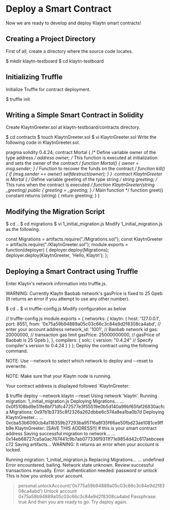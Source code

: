# Deploy a Smart Contract

Now we are ready to develop and deploy Klaytn smart contracts!

## Creating a Project Directory
First of all, create a directory where the source code locates.

$ mkdir klaytn-testboard
$ cd klaytn-testboard
## Initializing Truffle
Initialize Truffle for contract deployment.

$ truffle init
## Writing a Simple Smart Contract in Solidity
Create KlaytnGreeter.sol at klaytn-testboard/contracts directory.

$ cd contracts
$ touch KlaytnGreeter.sol
$ vi KlaytnGreeter.sol
Write the following code in KlaytnGreeter.sol.

pragma solidity 0.4.24;
contract Mortal {
    /* Define variable owner of the type address */
    address owner;
    /* This function is executed at initialization and sets the owner of the contract */
    function Mortal() { owner = msg.sender; }
    /* Function to recover the funds on the contract */
    function kill() { if (msg.sender == owner) selfdestruct(owner); }
}
​
contract KlaytnGreeter is Mortal {
    /* Define variable greeting of the type string */
    string greeting;
    /* This runs when the contract is executed */
    function KlaytnGreeter(string _greeting) public {
        greeting = _greeting;
    }
    /* Main function */
    function greet() constant returns (string) {
        return greeting;
    }
}
## Modifying the Migration Script
$ cd ..
$ cd migrations
$ vi 1_initial_migration.js
Modify 1_initial_migration.js as the following.

const Migrations = artifacts.require("./Migrations.sol");
const KlaytnGreeter = artifacts.require("./KlaytnGreeter.sol");
module.exports = function(deployer) {
  deployer.deploy(Migrations);
  deployer.deploy(KlaytnGreeter, 'Hello, Klaytn');
};
## Deploying a Smart Contract using Truffle
Enter Klaytn's network information into truffle.js.

WARNING: Currently Klaytn Baobab network's gasPrice is fixed to 25 Gpeb (It returns an error if you attempt to use any other number).

$ cd ..
$ vi truffle-config.js
Modify configuration as below

// truffle-config.js
module.exports = {
    networks: {
        klaytn: {
            host: '127.0.0.1',
            port: 8551,
            from: '0x75a59b94889a05c03c66c3c84e9d2f8308ca4abd', // enter your account address
            network_id: '1001', // Baobab network id
            gas: 20000000, // transaction gas limit
            gasPrice: 25000000000, // gasPrice of Baobab is 25 Gpeb
        },
    },
    compilers: {
      solc: {
        version: "0.4.24"    // Specify compiler's version to 0.4.24
      }
  }
};
Deploy the contract using the following command.

NOTE: Use --network to select which network to deploy and --reset to overwrite.

NOTE: Make sure that your Klaytn node is running.

Your contract address is displayed followed `KlaytnGreeter:

$ truffle deploy --network klaytn --reset
Using network 'klaytn'.
Running migration: 1_initial_migration.js
  Deploying Migrations...
  ... 0x0f5108bd9e51fe6bf71dfc472577e3f55519e0b5d140a99bf65faf26830acfca
  Migrations: 0x97b1b3735c8f2326a262dbbe6c574a8ea1ba0b7d
  Deploying KlaytnGreeter...
  ... 0xcba53b6090cb4a118359b27293ba95116a8f35f66ae50fbd23ae1081ce9ffb9e
  KlaytnGreeter: [SAVE THIS ADDRESS!!] # this is your smart contract address
Saving successful migration to network...
  ... 0x14eb68727ca5a0ac767441c9b7ab077336f9311f71e9854d42c617aebceeec72
Saving artifacts...
WARNING: It returns an error when your account is locked.

Running migration: 1_initial_migration.js
  Replacing Migrations...
  ... undefined
Error encountered, bailing. Network state unknown. Review successful transactions manually.
Error: authentication needed: password or unlock
This is how you unlock your account.

> personal.unlockAccount('0x775a59b94889a05c03c66c3c84e9d2f8308ca4abd')
Unlock account 0x75a59b94889a05c03c66c3c84e9d2f8308ca4abd
Passphrase:
true
And then you are ready to go. Try deploy again.

